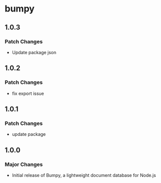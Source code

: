 # bumpy

## 1.0.3

### Patch Changes

- Update package json

## 1.0.2

### Patch Changes

- fix export issue

## 1.0.1

### Patch Changes

- update package

## 1.0.0

### Major Changes

- Initial release of Bumpy, a lightweight document database for Node.js
